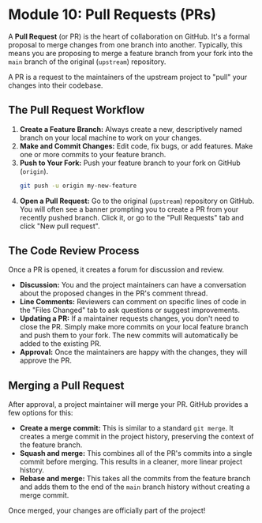 # Module 10: Pull Requests (PRs)

A **Pull Request** (or PR) is the heart of collaboration on GitHub. It's a formal proposal to merge changes from one branch into another. Typically, this means you are proposing to merge a feature branch from your fork into the `main` branch of the original (`upstream`) repository.

A PR is a request to the maintainers of the upstream project to "pull" your changes into their codebase.

## The Pull Request Workflow

1.  **Create a Feature Branch:** Always create a new, descriptively named branch on your local machine to work on your changes.
2.  **Make and Commit Changes:** Edit code, fix bugs, or add features. Make one or more commits to your feature branch.
3.  **Push to Your Fork:** Push your feature branch to your fork on GitHub (`origin`).
    ```bash
    git push -u origin my-new-feature
    ```
4.  **Open a Pull Request:** Go to the original (`upstream`) repository on GitHub. You will often see a banner prompting you to create a PR from your recently pushed branch. Click it, or go to the "Pull Requests" tab and click "New pull request".

## The Code Review Process

Once a PR is opened, it creates a forum for discussion and review.

- **Discussion:** You and the project maintainers can have a conversation about the proposed changes in the PR's comment thread.
- **Line Comments:** Reviewers can comment on specific lines of code in the "Files Changed" tab to ask questions or suggest improvements.
- **Updating a PR:** If a maintainer requests changes, you don't need to close the PR. Simply make more commits on your local feature branch and push them to your fork. The new commits will automatically be added to the existing PR.
- **Approval:** Once the maintainers are happy with the changes, they will approve the PR.

## Merging a Pull Request

After approval, a project maintainer will merge your PR. GitHub provides a few options for this:

- **Create a merge commit:** This is similar to a standard `git merge`. It creates a merge commit in the project history, preserving the context of the feature branch.
- **Squash and merge:** This combines all of the PR's commits into a single commit before merging. This results in a cleaner, more linear project history.
- **Rebase and merge:** This takes all the commits from the feature branch and adds them to the end of the `main` branch history without creating a merge commit.

Once merged, your changes are officially part of the project!
